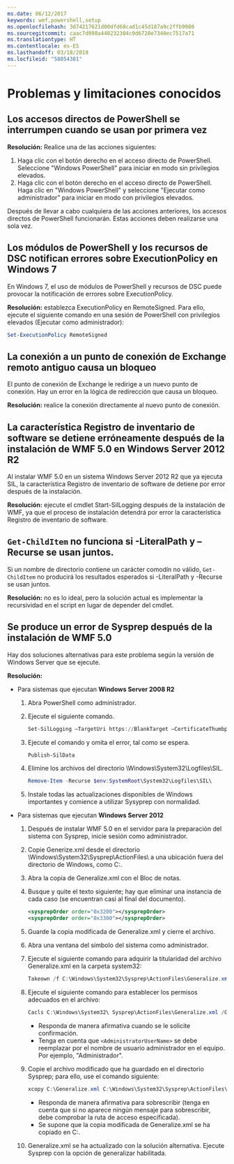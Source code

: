 ```yaml
---
ms.date: 06/12/2017
keywords: wmf,powershell,setup
ms.openlocfilehash: 3d74217621d00dfd68cad1c45d187a9c2ffb9980
ms.sourcegitcommit: caac7d098a448232304c9d6728e7340ec7517a71
ms.translationtype: HT
ms.contentlocale: es-ES
ms.lasthandoff: 03/18/2019
ms.locfileid: "58054381"
---
```

# <a name="known-issues-and-limitations"></a>Problemas y limitaciones conocidos

## <a name="powershell-shortcuts-are-broken-when-used-for-the-first-time"></a>Los accesos directos de PowerShell se interrumpen cuando se usan por primera vez

**Resolución:** Realice una de las acciones siguientes:

1. Haga clic con el botón derecho en el acceso directo de PowerShell. Seleccione "Windows PowerShell" para iniciar en modo sin privilegios elevados.
2. Haga clic con el botón derecho en el acceso directo de PowerShell. Haga clic en "Windows PowerShell" y seleccione "Ejecutar como administrador" para iniciar en modo con privilegios elevados.

Después de llevar a cabo cualquiera de las acciones anteriores, los accesos directos de PowerShell funcionarán. Estas acciones deben realizarse una sola vez.

## <a name="powershell-modules-and-dsc-resources-report-errors-about-executionpolicy-on-windows-7"></a>Los módulos de PowerShell y los recursos de DSC notifican errores sobre ExecutionPolicy en Windows 7

En Windows 7, el uso de módulos de PowerShell y recursos de DSC puede provocar la notificación de errores sobre ExecutionPolicy.

**Resolución:** establezca ExecutionPolicy en RemoteSigned. Para ello, ejecute el siguiente comando en una sesión de PowerShell con privilegios elevados (Ejecutar como administrador):

```powershell
Set-ExecutionPolicy RemoteSigned
```

## <a name="connecting-to-an-old-remote-exchange-endpoint-causes-a-crash"></a>La conexión a un punto de conexión de Exchange remoto antiguo causa un bloqueo

El punto de conexión de Exchange le redirige a un nuevo punto de conexión. Hay un error en la lógica de redirección que causa un bloqueo.

**Resolución:** realice la conexión directamente al nuevo punto de conexión.

## <a name="software-inventory-logging-feature-is-erroneously-stopped-after-wmf-50-installation-on-windows-server-2012-r2"></a>La característica Registro de inventario de software se detiene erróneamente después de la instalación de WMF 5.0 en Windows Server 2012 R2

Al instalar WMF 5.0 en un sistema Windows Server 2012 R2 que ya ejecuta SIL, la característica Registro de inventario de software de detiene por error después de la instalación.

**Resolución:** ejecute el cmdlet Start-SilLogging después de la instalación de WMF, ya que el proceso de instalación detendrá por error la característica Registro de inventario de software.

## <a name="get-childitem-does-not-work-if--literalpath-and--recurse-are-used-together"></a>`Get-ChildItem` no funciona si -LiteralPath y –Recurse se usan juntos.

Si un nombre de directorio contiene un carácter comodín no válido, `Get-ChildItem` no producirá los resultados esperados si -LiteralPath y -Recurse se usan juntos.

**Resolución:** no es lo ideal, pero la solución actual es implementar la recursividad en el script en lugar de depender del cmdlet.

## <a name="sysprep-fails-after-wmf-50-installation"></a>Se produce un error de Sysprep después de la instalación de WMF 5.0

Hay dos soluciones alternativas para este problema según la versión de Windows Server que se ejecute.

**Resolución:**

- Para sistemas que ejecutan **Windows Server 2008 R2**
  1. Abra PowerShell como administrador.
  2. Ejecute el siguiente comando.

     ```powershell
     Set-SilLogging –TargetUri https://BlankTarget –CertificateThumbprint 0123456789
     ```

  3. Ejecute el comando y omita el error, tal como se espera.

     ```powershell
     Publish-SilData
     ```

  4. Elimine los archivos del directorio \Windows\System32\Logfiles\SIL\.

     ```powershell
     Remove-Item -Recurse $env:SystemRoot\System32\Logfiles\SIL\
     ```

  5. Instale todas las actualizaciones disponibles de Windows importantes y comience a utilizar Sysyprep con normalidad.

- Para sistemas que ejecutan **Windows Server 2012**
  1. Después de instalar WMF 5.0 en el servidor para la preparación del sistema con Sysprep, inicie sesión como administrador.
  2. Copie Generize.xml desde el directorio \Windows\System32\Sysprep\ActionFiles\ a una ubicación fuera del directorio de Windows, como C:\.
  3. Abra la copia de Generalize.xml con el Bloc de notas.
  4. Busque y quite el texto siguiente; hay que eliminar una instancia de cada caso (se encuentran casi al final del documento).

     ```xml
     <sysprepOrder order="0x3200"></sysprepOrder>
     <sysprepOrder order="0x3300"></sysprepOrder>
     ```

  5. Guarde la copia modificada de Generalize.xml y cierre el archivo.
  6. Abra una ventana del símbolo del sistema como administrador.
  7. Ejecute el siguiente comando para adquirir la titularidad del archivo Generalize.xml en la carpeta system32:

     ```powershell
     Takeown /f C:\Windows\System32\Sysprep\ActionFiles\Generalize.xml
     ```

  8. Ejecute el siguiente comando para establecer los permisos adecuados en el archivo:

     ```powershell
     Cacls C:\Windows\System32\ Sysprep\ActionFiles\Generalize.xml /G `<AdministratorUserName>`:F
     ```

     - Responda de manera afirmativa cuando se le solicite confirmación.
     - Tenga en cuenta que `<AdministratorUserName>` se debe reemplazar por el nombre de usuario administrador en el equipo. Por ejemplo, "Administrador".

  9. Copie el archivo modificado que ha guardado en el directorio Sysprep; para ello, use el comando siguiente:

     ```powershell
     xcopy C:\Generalize.xml C:\Windows\System32\Sysprep\ActionFiles\Generalize.xml
     ```

     - Responda de manera afirmativa para sobrescribir (tenga en cuenta que si no aparece ningún mensaje para sobrescribir, debe comprobar la ruta de acceso especificada).
     - Se supone que la copia modificada de Generalize.xml se ha copiado en C:\.

  10. Generalize.xml se ha actualizado con la solución alternativa. Ejecute Sysprep con la opción de generalizar habilitada.